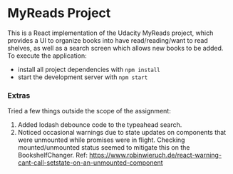 # MyReads Project

This is a React implementation of the Udacity MyReads project, which provides a UI to organize books into have read/reading/want to read shelves, as well as a search screen which allows new books to be added.  To execute the application:

* install all project dependencies with `npm install`
* start the development server with `npm start`

### Extras
Tried a few things outside the scope of the assignment:
1. Added lodash debounce code to the typeahead search.
2. Noticed occasional warnings due to state updates on components that were unmounted while promises were in flight.  Checking mounted/unmounted status seemed to mitigate this on the BookshelfChanger. Ref: https://www.robinwieruch.de/react-warning-cant-call-setstate-on-an-unmounted-component
